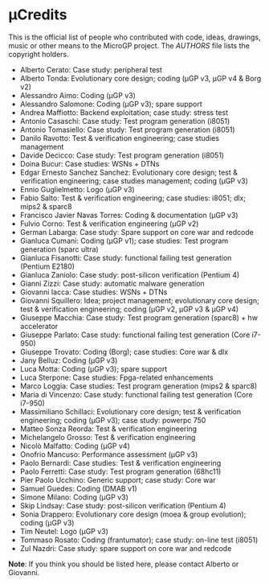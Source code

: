 µCredits
========

This is the official list of people who contributed with code, ideas, drawings,
music or other means to the MicroGP project. 
The *AUTHORS* file lists the copyright holders.

* Alberto Cerato: Case study: peripheral test
* Alberto Tonda: Evolutionary core design; coding (µGP v3, µGP v4 & Borg v2)
* Alessandro Aimo: Coding (µGP v3)
* Alessandro Salomone: Coding (µGP v3); spare support
* Andrea Maffiotto: Backend exploitation; case study: stress test
* Antonio Casaschi: Case study: Test program generation (i8051)
* Antonio Tomasiello: Case study: Test program generation (i8051)
* Danilo Ravotto: Test & verification engineering; case studies management
* Davide Decicco: Case study: Test program generation (i8051)
* Doina Bucur: Case studies: WSNs + DTNs
* Edgar Ernesto Sanchez Sanchez: Evolutionary core design; test & verification engineering; case studies management; coding (µGP v3)
* Ennio Guglielmetto: Logo (µGP v3)
* Fabio Salto: Test & verification engineering; case studies: i8051; dlx; mips2 & sparc8
* Francisco Javier Navas Torres: Coding & documentation (µGP v3)
* Fulvio Corno: Test & verification engineering (µGP v2)
* German Labarga: Case study: Spare support on core war and redcode
* Gianluca Cumani: Coding (µGP v1); case studies: Test program generation (sparc ultra)
* Gianluca Fisanotti: Case study: functional failing test generation (Pentium E2180)
* Gianluca Zaniolo: Case study: post-silicon verification (Pentium 4)
* Gianni Zizzi: Case study: automatic malware generation
* Giovanni Iacca: Case studies: WSNs + DTNs
* Giovanni Squillero: Idea; project management; evolutionary core design; test & verification engineering; coding (µGP v2, µGP v3 & µGP v4)
* Giuseppe Macchia: Case study: Test program generation (sparc8) + hw accelerator
* Giuseppe Parlato: Case study: functional failing test generation (Core i7-950)
* Giuseppe Trovato: Coding (Borg); case studies: Core war & dlx
* Jany Belluz: Coding (µGP v3)
* Luca Motta: Coding (µGP v3); spare support
* Luca Sterpone: Case studies: Fpga-related enhancements
* Marco Loggia: Case studies: Test program generation (mips2 & sparc8)
* Maria di Vincenzo: Case study: functional failing test generation (Core i7-950)
* Massimiliano Schillaci: Evolutionary core design; test & verification engineering; coding (µGP v3); case study: powerpc 750
* Matteo Sonza Reorda: Test & verification engineering
* Michelangelo Grosso: Test & verification engineering
* Nicolò Malfatto: Coding (µGP v4)
* Onofrio Mancuso: Performance assessment (µGP v3)
* Paolo Bernardi: Case studies: Test & verification engineering
* Paolo Ferretti: Case study: Test program generation (68hc11)
* Pier Paolo Ucchino: Generic support; case study: Core war
* Samuel Guedes: Coding (DMAB v1)
* Simone Milano: Coding (µGP v3)
* Skip Lindsay: Case study: post-silicon verification (Pentium 4)
* Sonia Drappero: Evolutionary core design (moea & group evolution); coding (µGP v3)
* Tim Neutel: Logo (µGP v3)
* Tommaso Rosato: Coding (frantumator); case study: on-line test (i8051)
* Zul Nazdri: Case study: spare support on core war and redcode

**Note**: If you think you should be listed here, please contact Alberto or Giovanni.
